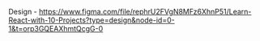 Design - https://www.figma.com/file/rephrU2FVgN8MFz6XhnP51/Learn-React-with-10-Projects?type=design&node-id=0-1&t=orp3GQEAXhmtQcgG-0

